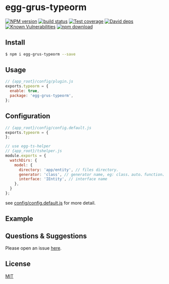 # egg-grus-typeorm

[![NPM version][npm-image]][npm-url]
[![build status][travis-image]][travis-url]
[![Test coverage][codecov-image]][codecov-url]
[![David deps][david-image]][david-url]
[![Known Vulnerabilities][snyk-image]][snyk-url]
[![npm download][download-image]][download-url]

[npm-image]: https://img.shields.io/npm/v/egg-grus-typeorm.svg?style=flat-square
[npm-url]: https://npmjs.org/package/egg-grus-typeorm
[travis-image]: https://img.shields.io/travis/eggjs/egg-grus-typeorm.svg?style=flat-square
[travis-url]: https://travis-ci.org/eggjs/egg-grus-typeorm
[codecov-image]: https://img.shields.io/codecov/c/github/eggjs/egg-grus-typeorm.svg?style=flat-square
[codecov-url]: https://codecov.io/github/eggjs/egg-grus-typeorm?branch=master
[david-image]: https://img.shields.io/david/eggjs/egg-grus-typeorm.svg?style=flat-square
[david-url]: https://david-dm.org/eggjs/egg-grus-typeorm
[snyk-image]: https://snyk.io/test/npm/egg-grus-typeorm/badge.svg?style=flat-square
[snyk-url]: https://snyk.io/test/npm/egg-grus-typeorm
[download-image]: https://img.shields.io/npm/dm/egg-grus-typeorm.svg?style=flat-square
[download-url]: https://npmjs.org/package/egg-grus-typeorm

<!--
Description here.
-->

## Install

```bash
$ npm i egg-grus-typeorm --save
```

## Usage

```js
// {app_root}/config/plugin.js
exports.typeorm = {
  enable: true,
  package: 'egg-grus-typeorm',
};
```

## Configuration

```js
// {app_root}/config/config.default.js
exports.typeorm = {
};

// use egg-ts-helper
// {app_root}/tshelper.js 
module.exports = {
  watchDirs: {
    model: {
      directory: 'app/entity', // files directory.
      generator: 'class', // generator name, eg: class、auto、function、object
      interface: 'IEntity', // interface name
    },
  }
};
```

see [config/config.default.js](config/config.default.js) for more detail.

## Example

<!-- example here -->

## Questions & Suggestions

Please open an issue [here](https://github.com/eggjs/egg/issues).

## License

[MIT](LICENSE)
